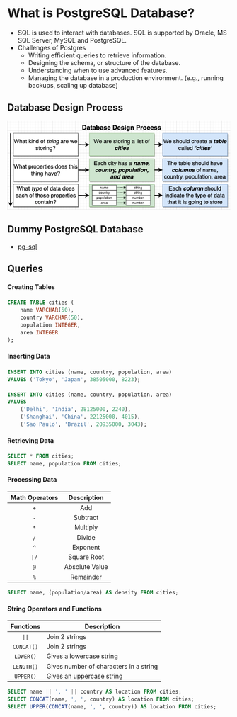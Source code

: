 # What is PostgreSQL Database?

- SQL is used to interact with databases. SQL is supported by Oracle, MS SQL Server, MySQL and PostgreSQL.
- Challenges of Postgres
  - Writing efficient queries to retrieve information.
  - Designing the schema, or structure of the database.
  - Understanding when to use advanced features.
  - Managing the database in a production environment. (e.g., running backups, scaling up database)

## Database Design Process

<img src="../pics/database-design-process.png" />

## Dummy PostgreSQL Database

- [pg-sql](https://pg-sql.com/)

## Queries

#### Creating Tables

```sql
CREATE TABLE cities (
    name VARCHAR(50),
    country VARCHAR(50),
    population INTEGER,
    area INTEGER
);
```

#### Inserting Data

```sql
INSERT INTO cities (name, country, population, area)
VALUES ('Tokyo', 'Japan', 38505000, 8223);

INSERT INTO cities (name, country, population, area)
VALUES
    ('Delhi', 'India', 28125000, 2240),
    ('Shanghai', 'China', 22125000, 4015),
    ('Sao Paulo', 'Brazil', 20935000, 3043);
```

#### Retrieving Data

```sql
SELECT * FROM cities;
SELECT name, population FROM cities;
```

#### Processing Data

| Math Operators |  Description   |
| :------------: | :------------: |
|      `+`       |      Add       |
|      `-`       |    Subtract    |
|      `*`       |    Multiply    |
|      `/`       |     Divide     |
|      `^`       |    Exponent    |
|     `\|/`      |  Square Root   |
|      `@`       | Absolute Value |
|      `%`       |   Remainder    |

```sql
SELECT name, (population/area) AS density FROM cities;
```

#### String Operators and Functions

| Functions  | Description                            |
| :--------: | -------------------------------------- |
|   `\|\|`   | Join 2 strings                         |
| `CONCAT()` | Join 2 strings                         |
| `LOWER()`  | Gives a lowercase string               |
| `LENGTH()` | Gives number of characters in a string |
| `UPPER()`  | Gives an uppercase string              |

```sql
SELECT name || ', ' || country AS location FROM cities;
SELECT CONCAT(name, ', ', country) AS location FROM cities;
SELECT UPPER(CONCAT(name, ', ', country)) AS location FROM cities;
```
